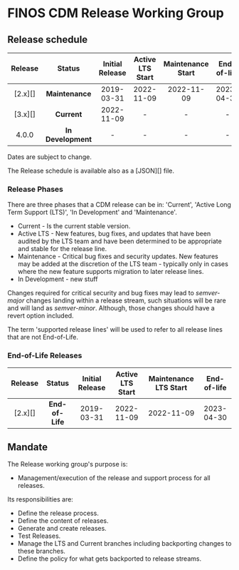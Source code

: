 # FINOS CDM Release Working Group

## Release schedule

| Release  | Status              | Initial Release | Active LTS Start | Maintenance Start | End-of-life               |
| :--:     | :---:               |  :---:          | :---:            | :---:             | :---:                     |
| [2.x][]  | **Maintenance**     |  2019-03-31     | 2022-11-09       | 2022-11-09        | 2023-04-30                |
| [3.x][]  | **Current**         |  2022-11-09     | -                | -                 | -                         |
| 4.0.0    | **In Development**  |  -              | -                | -                 | -                         |

Dates are subject to change.


The Release schedule is available also as a [JSON][] file.

### Release Phases

There are three phases that a CDM release can be in: 'Current', 'Active
Long Term Support (LTS)', 'In Development' and 'Maintenance'.

 * Current - Is the current stable version.
 * Active LTS - New features, bug fixes, and updates that have been audited by
 the LTS team and have been determined to be appropriate and stable for the
 release line.
 * Maintenance - Critical bug fixes and security updates. New features may be
 added at the discretion of the LTS team - typically only in cases where
 the new feature supports migration to later release lines.
 * In Development - new stuff

Changes required for critical security and bug fixes may lead to *semver-major*
changes landing within a release stream, such situations will be rare and will
land as *semver-minor*. Although, those changes should have a revert option included.

The term 'supported release lines' will be used to refer to all release lines
that are not End-of-Life.

### End-of-Life Releases

|  Release |      Status     |  Initial Release | Active LTS Start | Maintenance LTS Start | End-of-life |
|:--------:|:---------------:|:----------------:|:----------------:|:---------------------:|:-----------:|
| [2.x][]  | **End-of-Life** |   2019-03-31     | 2022-11-09       | 2022-11-09            | 2023-04-30  |

## Mandate

The Release working group's purpose is:

* Management/execution of the release and support process for all releases.

Its responsibilities are:

* Define the release process.
* Define the content of releases.
* Generate and create releases.
* Test Releases.
* Manage the LTS and Current branches including backporting changes to
  these branches.
* Define the policy for what gets backported to release streams.
